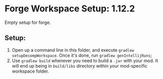 # Forge Workspace Setup: 1.12.2

Empty setup for forge.

## Setup:

1. Open up a command line in this folder, and execute `gradlew setupDecompWorkspace`. Once it's done, run `gradlew genIntellijRuns`;
2. Use `gradlew build` whenever you need to build a `.jar` with your mod. It will end up being in `build/libs` directory within your mod-specific workspace folder.

